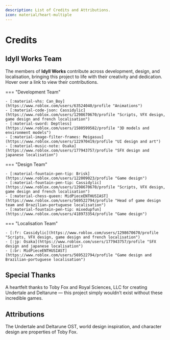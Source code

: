 ```yaml
---
description: List of Credits and Attributions.
icon: material/heart-multiple
---
```


# Credits

## Idyll Works Team

The members of **Idyll Works** contribute across development, design, and localisation, bringing this project to life with their creativity and dedication.  
Hover over a link to view their contributions.

=== "Development Team"

    - [:material-vhs: Can_Boy](https://www.roblox.com/users/63524040/profile "Animations")
    - [:material-code-json: Cassidylic](https://www.roblox.com/users/1298670670/profile "Scripts, VFX design, game design and french localisation")
    - [:material-sword: Deptless](https://www.roblox.com/users/1580599582/profile "3D models and environment models")
    - [:material-image-filter-frames: Meigasuu](https://www.roblox.com/users/122970419/profile "UI design and art")
    - [:material-music-note: Osaka](https://www.roblox.com/users/177943757/profile "SFX design and japanese localisation")

=== "Design Team"

    - [:material-fountain-pen-tip: Brisk](https://www.roblox.com/users/122009023/profile "Game design")
    - [:material-fountain-pen-tip: Cassidylic](https://www.roblox.com/users/1298670670/profile "Scripts, VFX design, game design and french localisation")
    - [:material-chess-queen: MidPieceENTHUSIAST](https://www.roblox.com/users/569522794/profile "Head of game design team and Brazilian-portuguese localisation")
    - [:material-fountain-pen-tip: mixedupfun](https://www.roblox.com/users/418973354/profile "Game design")

=== "Localisation Team"

    - [:fr: Cassidylic](https://www.roblox.com/users/1298670670/profile "Scripts, VFX design, game design and french localisation")
    - [:jp: Osaka](https://www.roblox.com/users/177943757/profile "SFX design and japanese localisation")
    - [:br: MidPieceENTHUSIAST](https://www.roblox.com/users/569522794/profile "Game design and Brazilian-portuguese localisation")

## Special Thanks

A heartfelt thanks to Toby Fox and Royal Sciences, LLC for creating Undertale and Deltarune — this project simply wouldn’t exist without these incredible games.

## Attributions

The Undertale and Deltarune OST, world design inspiration, and character design are properties of Toby Fox.
